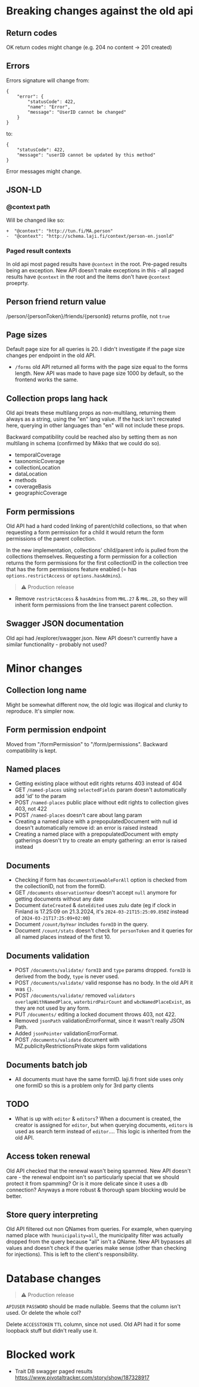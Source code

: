 # Breaking changes against the old api

## Return codes

OK return codes might change (e.g. 204 no content -> 201 created)

## Errors

Errors signature will change from:

```
{
	"error": {
		"statusCode": 422,
		"name": "Error",
		"message": "UserID cannot be changed"
	}
}
```

to: 

```
{
	"statusCode": 422,
	"message": "userID cannot be updated by this method"
}
```

Error messages might change.

## JSON-LD

###  @context path

Will be changed like so:

```
+  "@context": "http://tun.fi/MA.person"
-  "@context": "http://schema.laji.fi/context/person-en.jsonld"
```

### Paged result contexts

In old api most paged results have `@context` in the root. Pre-paged results being an exception. New API doesn't make exceptions in this - all paged results have `@context` in the root and the items don't have `@context` proeprty.

## Person friend return value

/person/{personToken}/friends/{personId} returns profile, not `true`

## Page sizes

Default page size for all queries is 20. I didn't investigate if the page size changes per endpoint in the old API.

* `/forms` old API returned all forms with the page size equal to the forms length. New API was made to have page size 1000 by default, so the frontend works the same.

## Collection props lang hack

Old api treats these multilang props as non-multilang, returning them always as a string, using the "en" lang value. If the hack isn't recreated here, querying in other languages than "en" will not include these props.

Backward compatibility could be reached also by setting them as non multilang in schema (confirmed by Mikko that we could do so).

* temporalCoverage
* taxonomicCoverage
* collectionLocation
* dataLocation
* methods
* coverageBasis
* geographicCoverage

## Form permissions

Old API had a hard coded linking of parent/child collections, so that when requesting a form permission for a child it would return the form permissions of the parent collection.

In the new implementation, collections' child/parent info is pulled from the collections themselves. Requesting a form permission for a collection returns the form permissions for the first collectionID in the collection tree that has the form permissions feature enabled (= has `options.restrictAccess` or `options.hasAdmins`).

> :warning: Production release

* Remove `restrictAccess` & `hasAdmins` from `MHL.27` & `MHL.28`, so they will inherit form permissions from the line transect parent collection.

## Swagger JSON documentation

Old api had /explorer/swagger.json. New API doesn't currently have a similar functionality - probably not used?

# Minor changes

## Collection long name

Might be somewhat different now, the old logic was illogical and clunky to reproduce. It's simpler now.

## Form permission endpoint

Moved from "/formPermission" to "/form/permissions". Backward compatibility is kept.

## Named places

* Getting existing place without edit rights returns 403 instead of 404
* GET `/named-places` using `selectedFields` param doesn't automatically add 'id' to the param
* POST `/named-places` public place without edit rights to collection gives 403, not 422
* POST `/named-places` doesn't care about lang param
* Creating a named place with a prepopulatedDocument with null id doesn't automatically remove id: an error is raised instead
* Creating a named place with a prepopulatedDocument with empty gatherings doesn't try to create an empty gathering: an error is raised instead

 ## Documents

* Checking if form has `documentsViewableForAll` option is checked from the collectionID, not from the formID.
* GET `/documents` `observationYear` doesn't accept `null` anymore for getting documents without any date
* Document `dateCreated` & `dateEdited` uses zulu date (eg if clock in Finland is 17.25:09 on 21.3.2024, it's `2024-03-21T15:25:09.850Z` instead of `2024-03-21T17:25:09+02:00`)
* Document `/count/byYear` includes `formID` in the query.
* Document `/count/stats` doesn't check for `personToken` and it queries for all named places instead of the first 10.

 ## Documents validation

 * POST `/documents/validate/` `formID` and `type` params dropped. `formID` is derived from the body, `type` is never used.
 * POST `/documents/validate/` valid response has no body. In the old API it was `{}`.
 * POST `/documents/validate/` removed `validators` `overlapWithNamedPlace`, `waterbirdPairCount` and `wbcNamedPlaceExist`, as they are not used by any form.
 * PUT `/documents/` editing a locked document throws 403, not 422.
 * Removed `jsonPath` validationErrorFormat, since it wasn't really JSON Path. 
 * Added `jsonPointer` validationErrorFormat.
 * POST `/documents/validate` document with MZ.publicityRestrictionsPrivate skips form validations

 ## Documents batch job

 * All documents must have the same formID. laji.fi front side uses only one formID so this is a problem only for 3rd
   party clients

 ## TODO

 * What is up with `editor` & `editors`? When a document is created, the creator is assigned for `editor`, but when querying documents, `editors` is used as search term instead of `editor`.... This logic is inherited from the old API.

## Access token renewal

Old API checked that the renewal wasn't being spammed. New API doesn't care - the renewal endpoint isn't so particularly special that we should protect it from spamming? Or is it more delicate since it uses a db connection? Anyways a more robust & thorough spam blocking would be better.

## Store query interpreting

Old API filtered out non QNames from queries. For example, when querying named place with `?municipality=all`, the municipality filter was actually dropped from the query because "all" isn't a QName. New API bypasses all values and doesn't check if the queries make sense (other than checking for injections). This is left to the client's responsibility.

# Database changes

> :warning: Production release

`APIUSER` `PASSWORD` should be made nullable. Seems that the column isn't used. Or delete the whole col?

Delete `ACCESSTOKEN` `TTL` column, since not used. Old API had it for some loopback stuff but didn't really use it.

# Blocked work

* Trait DB swagger paged results https://www.pivotaltracker.com/story/show/187328917
